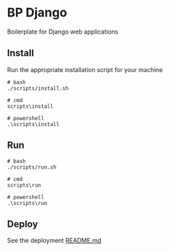 # BP Django

Boilerplate for Django web applications

## Install

Run the appropriate installation script for your machine

```shell
# bash
./scripts/install.sh

# cmd
scripts\install

# powershell
.\scripts\install
```

## Run

```shell
# bash
./scripts/run.sh

# cmd
scripts\run

# powershell
.\scripts\run
```

## Deploy

See the deployment [README.md](./deploy/README.md)
